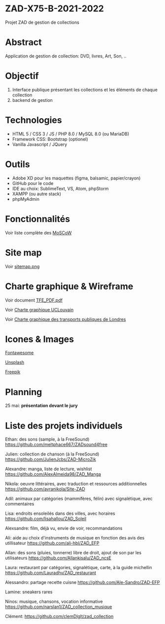 # ZAD-X75-B-2021-2022
Projet ZAD de gestion de collections


# Abstract
Application de gestion de collection: DVD, livres, Art, Son, ..

# Objectif
1. Interface publique présentant les collections et les éléments de chaque collection
2. backend de gestion

# Technologies
- HTML 5 / CSS 3 / JS / PHP 8.0 / MySQL 8.0 (ou MariaDB)
- Framework CSS: Bootstrap (optionel)
- Vanilla Javascript / JQuery


# Outils
- Adobe XD pour les maquettes (figma, balsamic, papier/crayon)
- GitHub pour le code
- IDE au choix: SublimeText, VS, Atom, phpStorm
- XAMPP (ou autre stack)
- phpMyAdmin


# Fonctionnalités
Voir liste complète des [MoSCoW](https://github.com/HexMakina/ZAD-X75-B-2021-2022/blob/main/features.md)

# Site map
Voir [sitemap.png](https://github.com/HexMakina/ZAD-X75-B-2021-2022/blob/main/sitemap.png)

# Charte graphique & Wireframe
Voir document [TFE_PDF.pdf](https://github.com/HexMakina/ZAD-X75-B-2021-2022/blob/main/TFE_PDF.pdf)

Voir [Charte graphique UCLouvain](https://uclouvain.be/fr/decouvrir/charte-graphique-uclouvain.html)

Voir [Charte graphique des transports publiques de Londres](https://github.com/HexMakina/ZAD-X75-B-2021-2022/blob/main/vcs-basic-elements.pdf)


# Icones & Images
[Fontawesome](https://fontawesome.com/v5.15/icons?d=gallery&p=2)

[Unsplash](https://unsplash.com/)

[Freepik](https://www.freepik.com/)

# Planning

25 mai: __présentation devant le jury__


# Liste des projets individuels

Ethan: des sons (sample, à la FreeSound)
https://github.com/meltphace667/ZADsound4free

Julien: collection de chanson (à la FreeSound)
https://github.com/JulienJcbs/ZAD-MicroZik

Alexandre: manga, liste de lecture, wishlist
https://github.com/AlexAlmeida98/ZAD_Manga

Nikola: oeuvre littéraires, avec traduction et ressources additionnelles
https://github.com/avranikola/Site-ZAD

Adil: animaux par catégories (mammifères, félin) avec signalétique, avec commentaires

Lisa: endroits ensoleilés dans des villes, avec horaires
https://github.com/lisahallou/ZAD_Soleil

Alexsandre: film, déjà vu, envie de voir, recommandations

Ali: aide au choix d'instruments de musique en fonction des avis des utillisateur
https://github.com/ali-hbl/ZAD_EFP

Allan: des sons (pluies, tonnerre) libre de droit, ajout de son par les utilisateurs
https://github.com/Allankisalu/ZAD_ncsE

Laura: restaurant par catégories, signalétique, carte, à la guide michellin
https://github.com/Lauradhv/ZAD_restaurant

Alessandro: partage recette cuisne
https://github.com/Ale-Sandro/ZAD-EFP

Lamine: sneakers rares

Ninos: musique, chansons, vocation informative
https://github.com/narslan1/ZAD_collection_musique

Clément: 
https://github.com/clemDlglt/zad_collection
